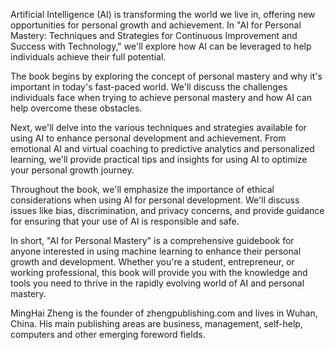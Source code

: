 

Artificial Intelligence (AI) is transforming the world we live in, offering new opportunities for personal growth and achievement. In "AI for Personal Mastery: Techniques and Strategies for Continuous Improvement and Success with Technology," we'll explore how AI can be leveraged to help individuals achieve their full potential.

The book begins by exploring the concept of personal mastery and why it's important in today's fast-paced world. We'll discuss the challenges individuals face when trying to achieve personal mastery and how AI can help overcome these obstacles.

Next, we'll delve into the various techniques and strategies available for using AI to enhance personal development and achievement. From emotional AI and virtual coaching to predictive analytics and personalized learning, we'll provide practical tips and insights for using AI to optimize your personal growth journey.

Throughout the book, we'll emphasize the importance of ethical considerations when using AI for personal development. We'll discuss issues like bias, discrimination, and privacy concerns, and provide guidance for ensuring that your use of AI is responsible and safe.

In short, "AI for Personal Mastery" is a comprehensive guidebook for anyone interested in using machine learning to enhance their personal growth and development. Whether you're a student, entrepreneur, or working professional, this book will provide you with the knowledge and tools you need to thrive in the rapidly evolving world of AI and personal mastery.

MingHai Zheng is the founder of zhengpublishing.com and lives in Wuhan, China. His main publishing areas are business, management, self-help, computers and other emerging foreword fields.
